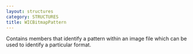```yaml
---
layout: structures
category: STRUCTURES
title: WICBitmapPattern
---
```


Contains members that identify a pattern within an image file which can be used to identify a particular format.
